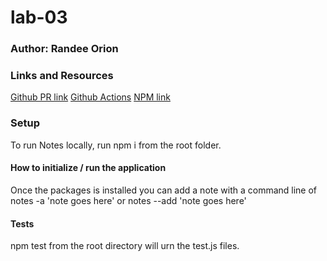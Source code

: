 # lab-03

### Author: Randee Orion

### Links and Resources
[Github PR link](https://github.com/randee-401-advanced-javascript/lab-01/pulls)
[Github Actions](https://github.com/randee-401-advanced-javascript/lab-01/settings/actions)
[NPM link ](https://www.npmjs.com/package/randeeonotes)
### Setup
To run Notes locally, run npm i from the root folder. 

#### How to initialize / run the application
Once the packages is installed you can add a note with a command line of notes -a 'note goes here' or notes --add 'note goes here'


#### Tests
npm test from the root directory will urn the test.js files.






